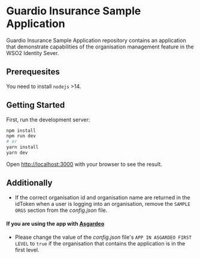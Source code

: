 # Guardio Insurance Sample Application

Guardio Insurance Sample Application repository contains an application that demonstrate capabilities of the organisation management feature in the WSO2 Identity Sever.

## Prerequesites
You need to install ```nodejs``` >14.

## Getting Started

First, run the development server:

```bash
npm install
npm run dev
# or
yarn install
yarn dev
```
Open [http://localhost:3000](http://localhost:3000) with your browser to see the result.

## Additionally
* If the correct organisation id and organisation name are returned in the idToken when a user is logging into an organisation, remove the `SAMPLE ORGS` section from the <i>config.json</i> file.

#### If you are using the app with [Asgardeo](https://wso2.com/asgardeo/)
* Please change the value of the <i>config.json</i>  file's `APP IN ASGARDEO FIRST LEVEL` to `true` if the organisation that contains the application is in the first level.
